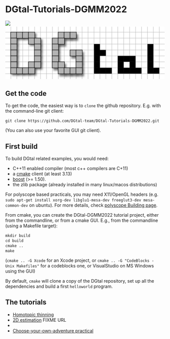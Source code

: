 # DGtal-Tutorials-DGMM2022

![](https://dgmm2022.sciencesconf.org/data/header/DGMM6_logo.png)
![DGtal logo](https://github.com/DGtal-team/DGtal/raw/master/doc/images/logo_DGtal.png) 

## Get the code

To get the code, the easiest way is to `clone` the github repository. E.g. with the command-line git client:

    git clone https://github.com/DGtal-team/DGtal-Tutorials-DGMM2022.git

(You can also use your favorite GUI git client).

## First build

To build DGtal related examples, you would need:
  - C++11 enabled compiler (most c++ compilers are C+11)
  - a [cmake](https://cmake.org) client (at least 3.13)
  - [boost](http://boost.org) (>= 1.50).
  - the zlib package (already installed in many linux/macos distributions)

For polyscope based practicals, you may need X11/OpenGL headers (e.g. `sudo apt-get install xorg-dev libglu1-mesa-dev freeglut3-dev mesa-common-dev` on ubuntu). For more details, check [polyscope Building page](https://polyscope.run/building/).

From cmake, you can create the DGtal-DGMM2022 tutorial project, either from the commandline, or from a cmake GUI. E.g., from the commandline (using a Makefile target):

```
mkdir build
cd build
cmake ..
make
```

(`cmake .. -G Xcode` for an Xcode project, or `cmake .. -G "CodeBlocks - Unix Makefiles"` for a codeblocks one, or VisualStudio on MS Windows using the GUI)


By default, `cmake` will clone a copy of the DGtal repository, set up all the dependencies and build a first `helloworld` program.

## The tutorials

- [Homotopic thinning](https://codimd.math.cnrs.fr/s/kWlvA1TG8)
- [2D estimation](https://codimd.math.cnrs.fr/HiXTF5_yRSe8s1SaDwjTPA) FIXME URL
-
- [Choose-your-own-adventure practical](https://codimd.math.cnrs.fr/s/ECHVYx8TE)
